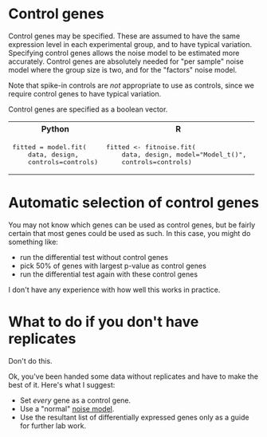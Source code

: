 
Control genes
===

Control genes may be specified. These are assumed to have the same expression level in each experimental group, and to have typical variation. Specifying control genes allows the noise model to be estimated more accurately. Control genes are absolutely needed for "per sample" noise model where the group size is two, and for the "factors" noise model.

Note that spike-in controls are *not* appropriate to use as controls, since we require control genes to have typical variation.

Control genes are specified as a boolean vector.

<table>
<tr><th>Python</th><th>R</th></tr>
<tr><td><pre>
fitted = model.fit(
    data, design, 
    controls=controls)
</pre></td><td><pre>
fitted &lt;- fitnoise.fit(
    data, design, model="Model_t()", 
    controls=controls)
</pre></td></tr></table>


Automatic selection of control genes
===

You may not know which genes can be used as control genes, but be fairly certain that most genes could be used as such. In this case, you might do something like:

* run the differential test without control genes
* pick 50% of genes with largest p-value as control genes
* run the differential test again with these control genes

I don't have any experience with how well this works in practice.


What to do if you don't have replicates
===

Don't do this.

Ok, you've been handed some data without replicates and have to make the best of it. Here's what I suggest:

* Set *every* gene as a control gene.
* Use a "normal" [noise model](models.md).
* Use the resultant list of differentially expressed genes only as a guide for further lab work.
